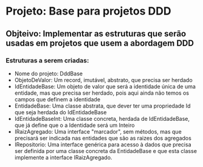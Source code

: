 # Projeto: Base para projetos DDD
## Objteivo: Implementar as estruturas que serão usadas em projetos que usem a abordagem DDD

### Estruturas a serem criadas:

- Nome do projeto: DddBase
- ObjetoDeValor: Um record, imutável, abstrato, que precisa ser herdado
- IdEntidadeBase: Um objeto de valor que será a identidade única de uma entidade, mas que precisa ser herdado, pois aqui ainda não temos os campos que definem a identidade
- EntidadeBase: Uma classe abstrata, que dever ter uma propriedade Id que seja herdada do IdEntidadeBase
- IdEntidadeBaseInt: Uma classe concreta, herdada de IdEntidadeBase, que já define que o a Identidade será um Inteiro
- IRaizAgregado: Uma interface "marcador", sem métodos, mas que precisará ser indicada nas entidades que são as raizes dos agregados
- IRepositorio: Uma interface genérica para acesso à dados que precisa ser definida por uma classe concreta da EntidadeBase e que esta classe implemente a interface IRaizAgregado.
